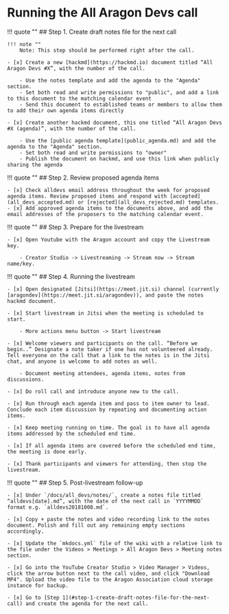# Running the All Aragon Devs call

!!! quote ""
    ## Step 1. Create draft notes file for the next call

    !!! note ""
        Note: This step should be performed right after the call.

    - [x] Create a new [hackmd](https://hackmd.io) document titled “All Aragon Devs #X”, with the number of the call.

        - Use the notes template and add the agenda to the "Agenda" section.
        - Set both read and write permissions to "public", and add a link to this document to the matching calendar event
        - Send this document to established teams or members to allow them to add their own agenda items directly

    - [x] Create another hackmd document, this one titled “All Aragon Devs #X (agenda)”, with the number of the call.

        - Use the [public agenda template](public_agenda.md) and add the agenda to the "Agenda" section.
        - Set both read and write permissions to "owner"
        - Publish the document on hackmd, and use this link when publicly sharing the agenda

!!! quote ""
    ## Step 2. Review proposed agenda items

    - [x] Check alldevs email address throughout the week for proposed agenda items. Review proposed items and respond with [accepted](all_devs_accepted.md) or [rejected](all_devs_rejected.md) templates.
    - [x] Add approved agenda items to the documents above, and add the email addresses of the proposers to the matching calendar event.

!!! quote ""
    ## Step 3. Prepare for the livestream

    - [x] Open Youtube with the Aragon account and copy the Livestream key.

        - Creator Studio -> Livestreaming -> Stream now -> Stream name/key.

!!! quote ""
    ## Step 4. Running the livestream

    - [x] Open designated [Jitsi](https://meet.jit.si) channel (currently [aragondev](https://meet.jit.si/aragondev)), and paste the notes hackmd document.

    - [x] Start livestream in Jitsi when the meeting is scheduled to start.

        - More actions menu button -> Start livestream

    - [x] Welcome viewers and participants on the call. “Before we begin..” Designate a note taker if one has not volunteered already. Tell everyone on the call that a link to the notes is in the Jitsi chat, and anyone is welcome to add notes as well.

        - Document meeting attendees, agenda items, notes from discussions.

    - [x] Do roll call and introduce anyone new to the call.

    - [x] Run through each agenda item and pass to item owner to lead. Conclude each item discussion by repeating and documenting action items.

    - [x] Keep meeting running on time. The goal is to have all agenda items addressed by the scheduled end time.

    - [x] If all agenda items are covered before the scheduled end time, the meeting is done early.

    - [x] Thank participants and viewers for attending, then stop the livestream.

!!! quote ""
    ## Step 5. Post-livestream follow-up

    - [x] Under `/docs/all_devs/notes/`, create a notes file titled “alldevs[date].md”, with the date of the next call in `YYYYMMDD` format e.g. `alldevs20181008.md`.

    - [x] Copy + paste the notes and video recording link to the notes document. Polish and fill out any remaining empty sections accordingly.

    - [x] Update the `mkdocs.yml` file of the wiki with a relative link to the file under the Videos > Meetings > All Aragon Devs > Meeting notes section.

    - [x] Go into the YouTube Creator Studio > Video Manager > Videos, click the arrow button next to the call video, and click "Download MP4". Upload the video file to the Aragon Association cloud storage instance for backup.

    - [x] Go to [Step 1](#step-1-create-draft-notes-file-for-the-next-call) and create the agenda for the next call.
